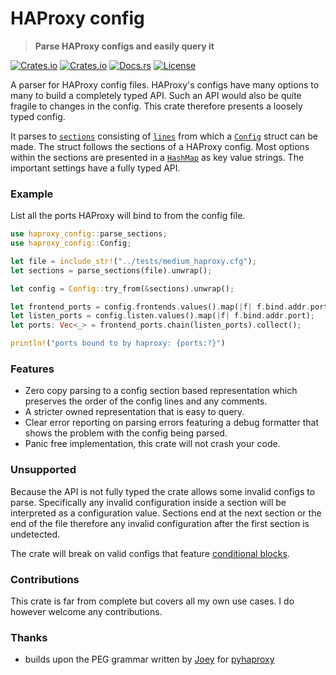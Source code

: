 # HAProxy config

> **Parse HAProxy configs and easily query it**

[![Crates.io](https://img.shields.io/crates/v/haproxy_config?style=flat-square)](https://crates.io/crates/haproxy_config)
[![Crates.io](https://img.shields.io/crates/d/haproxy_config?style=flat-square)](https://crates.io/crates/haproxy_config)
[![Docs.rs](https://img.shields.io/docsrs/haproxy-config?style=flat-square)](https://docs.rs/haproxy_config)
[![License](https://img.shields.io/badge/license-MIT-blue?style=flat-square)](LICENSE-MIT)

A parser for HAProxy config files. HAProxy's configs have many options to many to build a completely typed API. Such an API would also be quite fragile to changes in the config. This crate therefore presents a loosely typed config. 

It parses to [`sections`](section::borrowed::Section) consisting of [`lines`](line::borrowed::Line) from which a [`Config`](Config) struct can be made. The struct follows the sections of a HAProxy config. Most options within the sections are presented in a [`HashMap`](std::collections::HashMap) as key value strings. The important settings have a fully typed API.

### Example
List all the ports HAProxy will bind to from the config file.
```rust
use haproxy_config::parse_sections;
use haproxy_config::Config;

let file = include_str!("../tests/medium_haproxy.cfg");
let sections = parse_sections(file).unwrap();

let config = Config::try_from(&sections).unwrap();

let frontend_ports = config.frontends.values().map(|f| f.bind.addr.port);
let listen_ports = config.listen.values().map(|f| f.bind.addr.port);
let ports: Vec<_> = frontend_ports.chain(listen_ports).collect();

println!("ports bound to by haproxy: {ports:?}")
```

### Features
 - Zero copy parsing to a config section based representation which preserves the order of the config lines and any comments.
 - A stricter owned representation that is easy to query.
 - Clear error reporting on parsing errors featuring a debug formatter that shows the problem with the config being parsed.
 - Panic free implementation, this crate will not crash your code.

### Unsupported
Because the API is not fully typed the crate allows some invalid configs to parse. Specifically any invalid configuration inside a section will be interpreted as a configuration value. Sections end at the next section or the end of the file therefore any invalid configuration after the first section is undetected. 

The crate will break on valid configs that feature [conditional blocks](https://www.haproxy.com/documentation/hapee/latest/onepage/#2.4). 

### Contributions
This crate is far from complete but covers all my own use cases. I do however welcome any contributions.

### Thanks
- builds upon the PEG grammar written by [Joey](https://github.com/imjoey) for [pyhaproxy](https://github.com/imjoey/pyhaproxy)
